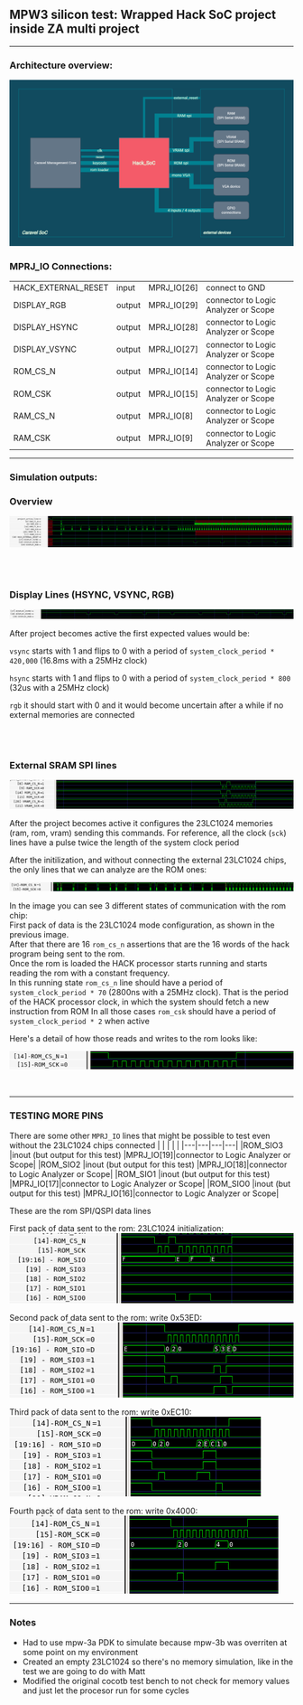 
## **MPW3 silicon test: Wrapped Hack SoC project inside ZA multi project**

---
### **Architecture overview:**

![](docs/wrapped_hack_soc_design_overview.png)

### **MPRJ_IO Connections:**

| |  | |  |
|---|---|---|---|
|HACK_EXTERNAL_RESET|input|MPRJ_IO[26]|connect to GND|
|DISPLAY_RGB |output|MPRJ_IO[29]|connector to Logic Analyzer or Scope|
|DISPLAY_HSYNC |output|MPRJ_IO[28]|connector to Logic Analyzer or Scope|
|DISPLAY_VSYNC |output|MPRJ_IO[27]|connector to Logic Analyzer or Scope|
|ROM_CS_N |output|MPRJ_IO[14]|connector to Logic Analyzer or Scope|
|ROM_CSK |output|MPRJ_IO[15]|connector to Logic Analyzer or Scope|
|RAM_CS_N |output|MPRJ_IO[8]|connector to Logic Analyzer or Scope|
|RAM_CSK |output|MPRJ_IO[9]|connector to Logic Analyzer or Scope|

---
### **Simulation outputs:**


### Overview

![](docs/simulation_overview.png)

<br/>
<br/>


### Display Lines (HSYNC, VSYNC, RGB)

![](docs/simulation_DisplayLines.png)

After project becomes active the first expected values would be:

`vsync` starts with 1 and flips to 0 with a period of `system_clock_period * 420,000` (16.8ms with a 25MHz clock)

`hsync` starts with 1 and flips to 0 with a period of `system_clock_period * 800` (32us with a 25MHz clock)

`rgb` it should start with 0 and it would become uncertain after a while if no external memories are connected


<br/>
<br/>

### External SRAM SPI lines

![](docs/simulation_SRAM_SPI_Lines.png)

After the project becomes active it configures the 23LC1024 memories (ram, rom, vram) sending this commands.
For reference, all the clock (`sck`) lines have a pulse twice the length of the system clock period 

After the initilization, and without connecting the external 23LC1024 chips, the only lines that we can analyze are the ROM ones:

![](docs/simulation_ROM_Lines.png)

In the image you can see 3 different states of communication with the rom chip:  
First pack of data is the 23LC1024 mode configuration, as shown in the previous image.  
After that there are 16 `rom_cs_n` assertions that are the 16 words of the hack program being sent to the rom.  
Once the rom is loaded the HACK processor starts running and starts reading the rom with a constant frequency.  
In this running state `rom_cs_n` line should have a period of `system_clock_period * 70` (2800ns with a 25MHz clock). That is the period of the HACK processor clock, in which the system should fetch a new instruction from ROM
In all those cases `rom_csk` should have a period of `system_clock_period * 2` when active

Here's a detail of how those reads and writes to the rom looks like:

![](docs/simulation_ROM_Lines-Detail.png)


<br/>

---

### TESTING MORE PINS

There are some other `MPRJ_IO` lines that might be possible to test even without the 23LC1024 chips connected
| |  | |  |
|---|---|---|---|
|ROM_SIO3 |inout (but output for this test) |MPRJ_IO[19]|connector to Logic Analyzer or Scope|
|ROM_SIO2 |inout (but output for this test) |MPRJ_IO[18]|connector to Logic Analyzer or Scope|
|ROM_SIO1 |inout (but output for this test) |MPRJ_IO[17]|connector to Logic Analyzer or Scope|
|ROM_SIO0 |inout (but output for this test) |MPRJ_IO[16]|connector to Logic Analyzer or Scope|

These are the rom SPI/QSPI data lines


First pack of data sent to the rom: 23LC1024 initialization:  
![](docs/simulation_ROM_Data-Init.png)

Second pack of data sent to the rom: write 0x53ED:  
![](docs/simulation_ROM_Data-Write_1_0x53ED.png)

Third pack of data sent to the rom: write 0xEC10:  
![](docs/simulation_ROM_Data-Write_2_0xEC10.png)

Fourth pack of data sent to the rom: write 0x4000:  
![](docs/simulation_ROM_Data-Write_3_0x4000.png)





---

### Notes

- Had to use mpw-3a PDK to simulate because mpw-3b was overriten at some point on my environment
- Created an empty 23LC1024 so there's no memory simulation, like in the test we are going to do with Matt
- Modified the original cocotb test bench to not check for memory values and just let the procesor run for some cycles


